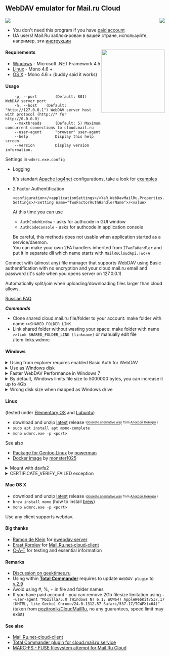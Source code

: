 ﻿## **WebDAV emulator for Mail.ru Cloud**<br>

<a href="https://github.com/yar229/WebDavMailRuCloud/releases/latest"><img src="https://mybadges.herokuapp.com/github/release/yar229/WebDavMailRuCloud.svg?label=download%20latest%20binaries%20%20%20%20&style=social"></a>
 <a href="http://www.somsubhra.com/github-release-stats/?username=yar229&repository=WebDavMailRuCloud"><img src="https://mybadges.herokuapp.com/github/downloads/yar229/WebDavMailRuCloud/total.svg" align="right"></a>


* You don't need this program if you have [paid account](https://help.mail.ru/cloud_web/app/webdav)  
* UA users! Mail.Ru заблокирован в вашей стране, используйте, например, эти [инструкции](https://zaborona.help)


#### Requirements <img src="https://habrastorage.org/files/72e/83b/159/72e83b159c2446b9adcdaa03b9bb5c55.png" width=200 align="right"/>
* [Windows](#windows)  - Microsoft .NET Framework 4.5 
* [Linux](#linux) - Mono 4.6 +
* [OS X](#mac-os-x) - Mono 4.6 + (buddy said it works)

#### Usage
``` 	
	-p, --port        (Default: 801) WebDAV server port
	-h, --host	  (Default: "http://127.0.0.1") WebDAV server host with protocol (http://* for http://0.0.0.0)
	--maxthreads      (Default: 5) Maximum concurrent connections to cloud.mail.ru
	--user-agent      "browser" user-agent
	--help            Display this help screen.
	--version         Display version information.
```
Settings in `wdmrc.exe.config`
* Logging
	
	It's standart [Apache log4net](https://logging.apache.org/log4net/) configurations, take a look for [examples](https://logging.apache.org/log4net/release/config-examples.html)
* 2 Factor Authentification

	`<configuration>/<applicationSettings>/<YaR.WebDavMailRu.Properties.Settings>/<setting name="TwoFactorAuthHandlerName">/<value>`
	
	At this time you can use
	* `AuthCodeWindow` - asks for authcode in GUI window
	* `AuthCodeConsole` - asks for authcode in application console
	
	Be careful, this methods does not usable when application started as a service/daemon. <br>
	You can make your own 2FA handlers inherited from `ITwoFaHandler` and put it in separate dll which name starts with `MailRuCloudApi.TwoFA`
	
Connect with (almost any) file manager that supports WebDAV using Basic authentification with no encryption and your cloud.mail.ru email and password (it's safe when you opens server on 127.0.0.1)

Automatically split/join when uploading/downloading files larger than cloud allows.

[Russian FAQ](https://gist.github.com/yar229/4b702af114503546be1fe221bb098f27)

***Commands***
* Clone shared cloud.mail.ru file/folder to your account:	make folder with name `>>SHARED_FOLDER_LINK`
* Link shared folder without wasting your space: make folder with name `>>link SHARED_FOLDER_LINK [linkname]` or manually edit file /item.links.wdmrc

#### Windows

<details> 
<summary>Using from explorer requires enabled Basic Auth for WebDAV </summary>
* Press Win+R, type `regedit`, click OK
* HKEY_LOCAL_MACHINE\SYSTEM\CurrentControlSet\Services\WebClient\Parameters
* Right click on the BasicAuthLevel and click Modify
* In the Value data box, type 2, and then click OK.
* Reset computer (or run `cmd` with admin rights and then `net stop webclient`, `net start webclient`)
</details>

<details> 
<summary>Use as Windows disk </summary>
```
net use ^disk^: http://^address^:^port^ ^your_mailru_password^ /USER:^your_mailru_email^
```
</details>

<details>
<summary>Faster WebDAV Performance in Windows 7</summary>
Windows 7 client might perform very bad when connecting to any WebDAV server. This is caused, because it tries to auto-detect any proxy server before any request. Refer to KB2445570 for more information.

* In Internet Explorer, open the Tools menu, then click Internet Options.
* Select the Connections tab.
* Click the LAN Settings button.
* Uncheck the “Automatically detect settings” box.
* Click OK until you’re out of dialog.
</details>

<details>
<summary>By default, Windows limits file size to 5000000 bytes, you can increase it up to 4Gb</summary>
* Press Win+R, type `regedit`, click OK
* HKEY_LOCAL_MACHINE\SYSTEM\CurrentControlSet\Services\WebClient\Parameters
* Right click on the FileSizeLimitInBytes and click Modify
* Click on Decimal
* In the Value data box, type 4294967295, and then click OK.
* Reset computer (or run `cmd` with admin rights and then `net stop webclient`, `net start webclient`)
</details>

<details>
<summary>Wrong disk size when mapped as Windows drive</summary>
[Microsoft says - "It's not a bug, it's by design"](https://support.microsoft.com/en-us/kb/2386902)
</details>


#### Linux

(tested under [Elementary OS](https://elementary.io) and [Lubuntu](http://lubuntu.net/))
* download and unzip [latest](https://github.com/yar229/WebDavMailRuCloud/releases/latest) release  <sub><sup>([obsolete alternative way](https://toster.ru/q/375448) from [Алексей Немиро](https://toster.ru/user/AlekseyNemiro) )</sup></sub>
* `sudo apt install apt mono-complete`
* `mono wdmrc.exe -p <port>`

See also 
* [Package for Gentoo Linux](https://github.com/yar229/WebDavMailRuCloud/issues/66) by [powerman](https://github.com/powerman)
* [Docker image](https://hub.docker.com/r/monster1025/mailru-webdav-docker/) by [monster1025](https://hub.docker.com/u/monster1025/)

<details>
<summary>Mount with davfs2</summary>
* `mkdir /mnt/<folder>`
* edit `/etc/davfs2/davfs2.conf` set `use_locks       0`
* `sudo mount --rw -t davfs http://<address>:<port> /mnt/<folder>/ -o uid=<current_linux_user>`
</details>

<details>
<summary>CERTIFICATE_VERIFY_FAILED exception</summary>
[Issue 56](https://github.com/yar229/WebDavMailRuCloud/issues/56)
[default installation of Mono doesn’t trust anyone](http://www.mono-project.com/docs/faq/security/)

In short:
```
# cat /etc/ssl/certs/* >ca-bundle.crt
# cert-sync ca-bundle.crt
# rm ca-bundle.crt
```
</details>

#### Mac OS X

* download and unzip [latest](https://github.com/yar229/WebDavMailRuCloud/releases/latest) release  <sub><sup>([obsolete alternative way](https://toster.ru/q/375448) from [Алексей Немиро](https://toster.ru/user/AlekseyNemiro) )</sup></sub>
* `brew install mono` (how to install [brew](https://brew.sh/))
* `mono wdmrc.exe -p <port>`

Use any client supports webdav.


#### Big thanks
* [Ramon de Klein](https://github.com/ramondeklein) for [nwebdav server](https://github.com/ramondeklein/nwebdav)
* [Erast Korolev](https://github.com/erastmorgan) for [Mail.Ru.net-cloud-client](https://github.com/erastmorgan/Mail.Ru-.net-cloud-client)
* [C-A-T](https://github.com/C-A-T9LIFE) for testing and essential information


#### Remarks
* [Discussion on geektimes.ru](https://geektimes.ru/post/285520/)
* Using within [**Total Commander**](http://www.ghisler.com/) requires to update `WebDAV plugin` to [v.2.9](http://ghisler.fileburst.com/fsplugins/webdav.zip)
* Avoid using #, %, +  in file and folder names
* If you have paid account - you can remove 2Gb filesize limitation using `--user-agent "Mozilla/5.0 (Windows NT 6.1; WOW64) AppleWebKit/537.17 (KHTML, like Gecko) Chrome/24.0.1312.57 Safari/537.17/TCWFX(x64)"` (taken from [pozitronik/CloudMailRu]( https://github.com/pozitronik/CloudMailRu), no any guarantees, speed limit may exist)


#### See also<br>
*  [Mail.Ru.net-cloud-client](https://github.com/erastmorgan/Mail.Ru-.net-cloud-client)<br>
*  [Total Commander plugin for cloud.mail.ru service](https://github.com/pozitronik/CloudMailRu)<br>
*  [MARC-FS - FUSE filesystem attempt for Mail.Ru Cloud](https://gitlab.com/Kanedias/MARC-FS)<br>
